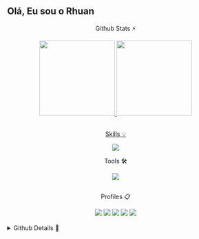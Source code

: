 <h2>Olá, Eu sou o Rhuan</h2>
<div align="center">
    <p> Github Stats ⚡</p>
<div align="center">
  <a href="https://github.com/RHU4N">
<picture align="center">
  <source height="175em"
    srcset="https://github-readme-stats.vercel.app/api?username=RHU4N&show_icons=true&rank_icon=github&bg_color=000001&icon_color=78327D&text_color=471E4A&title_color=C151C9&border_color=620096&border_radius=15&include_all_commits=true&count_private=false&hide=contribs&locale=pt-br"
    media="(prefers-color-scheme: dark)"
  />
  <source height="175em"
    srcset="https://github-readme-stats.vercel.app/api?username=RHU4N&show_icons=true&rank_icon=github&bg_color=ffffff&icon_color=78327D&text_color=471E4A&title_color=C151C9&border_color=620096&border_radius=15&include_all_commits=true&count_private=false&hide=contribs&locale=pt-br"
    media="(prefers-color-scheme: light), (prefers-color-scheme: no-preference)"
  />
  <img src="https://github-readme-stats.vercel.app/api?username=RHU4N&show_icons=true" />
</picture>

<picture align="center" >
  <source height="175em"
    srcset="https://github-readme-stats.vercel.app/api/top-langs/?username=RHU4N&layout=compact&langs_count=255&bg_color=000001&text_color=9370DB&title_color=C151C9&border_color=620096&border_radius=25&locale=pt-br"
    media="(prefers-color-scheme: dark)"
  />
  <source height="175em"
    srcset="https://github-readme-stats.vercel.app/api/top-langs/?username=RHU4N&layout=compact&langs_count=255&bg_color=ffffff&text_color=7900ac&title_color=C151C9&border_color=620096&border_radius=25&locale=en"
    media="(prefers-color-scheme: light), (prefers-color-scheme: no-preference)"
  />
  <img src="https://github-readme-stats.vercel.app/api/top-langs/?username=RHU4N&layout=compact&langs_count=255" />
</picture>
</div> 
</div>

<br>

<div align="center">
    <p>Skills 💡</p>
<p align="center">
  <a href="https://skillicons.dev">
    <img src="https://skillicons.dev/icons?i=html,css,js,c,java,cs,php,py,mysql,androidstudio,nodejs,react,arduino" />
  </a>
</p>
</div>


<div align="center">
    <p>Tools 🛠️</p>
  <p align="center">
    <a href="https://skillicons.dev">
      <img src="https://skillicons.dev/icons?i=git,notion,figma" />
    </a>
  </p>
</div>


  ##


  <div align="center">
    <p>Profiles 📋</p>
  <div align="center">
     <a href="mailto:rhuan3003@gmail.com"><img src=https://img.shields.io/badge/Gmail-D14836?style=for-the-badge&logo=gmail&logoColor=white></a>
     <a href="mailto:rhuan30.santana@outlook.com"><img src=https://img.shields.io/badge/Outlook-0078D4?style=for-the-badge&logo=Outlook&logoColor=white></a>
     <a href = "https://www.linkedin.com/in/rhuan-santana-da-silva-266637215/"><img src=https://img.shields.io/badge/LinkedIn-0077B5?style=for-the-badge&logo=linkedin&logoColor=white></a>
    <a href = "https://github.com/RHU4N"><img src=https://img.shields.io/badge/GitHub-100000?style=for-the-badge&logo=github&logoColor=white></a>
    <a href = "https://www.tinkercad.com/users/jit7d9RbwsX"><img src=https://img.shields.io/badge/Tinkercad-3e3636?style=for-the-badge&logo=tinkercad&logoColor=snow></a>
  </div>
  </div>
  
<br>

<details>
  <summary>Github Details 📝</summary>

  <p align="center">
      <a href="https://github.com/ryo-ma/github-profile-trophy"><img src="https://github-profile-trophy.vercel.app/?username=rhu4n&rows=2&column=-1&margin-w=15&margin-h=15&theme=darkhub&no-bg=true&rank=SECRET,SSS,SS,S,AAA,AA,A,B" alt="rhu4n" /></a> 
  </p>

  [![Ashutosh's github activity graph](https://github-readme-activity-graph.vercel.app/graph?username=RHU4N&theme=github-compact)](https://github.com/ashutosh00710/github-readme-activity-graph)
  


</details>








 
